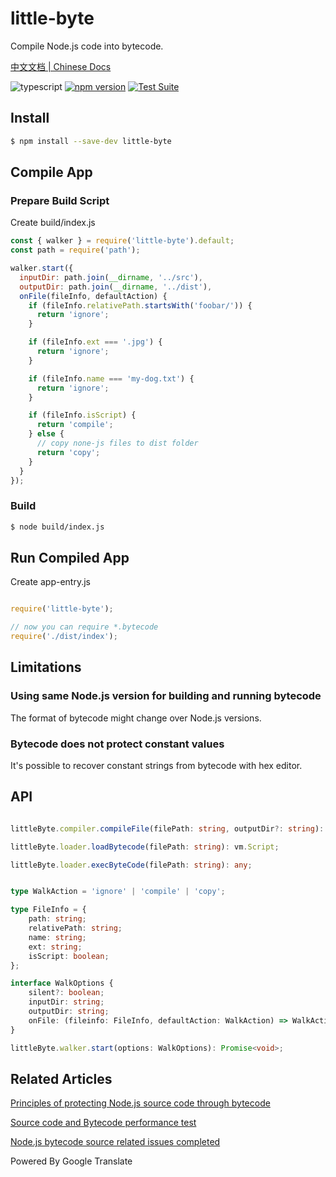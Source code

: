 # little-byte

Compile Node.js code into bytecode.

[中文文档 | Chinese Docs](https://github.com/Nihiue/little-byte/blob/main/README.zhCN.md)

![typescript](https://img.shields.io/npm/types/scrub-js.svg)
[![npm version](https://badge.fury.io/js/little-byte.svg)](https://www.npmjs.com/package/little-byte)
[![Test Suite](https://github.com/Nihiue/little-byte/actions/workflows/test.yaml/badge.svg)](https://github.com/Nihiue/little-byte/actions/workflows/test.yaml)

## Install

```bash
$ npm install --save-dev little-byte
```

## Compile App

### Prepare Build Script

Create build/index.js

```javascript
const { walker } = require('little-byte').default;
const path = require('path');

walker.start({
  inputDir: path.join(__dirname, '../src'),
  outputDir: path.join(__dirname, '../dist'),
  onFile(fileInfo, defaultAction) {
    if (fileInfo.relativePath.startsWith('foobar/')) {
      return 'ignore';
    }

    if (fileInfo.ext === '.jpg') {
      return 'ignore';
    }

    if (fileInfo.name === 'my-dog.txt') {
      return 'ignore';
    }

    if (fileInfo.isScript) {
      return 'compile';
    } else {
      // copy none-js files to dist folder
      return 'copy';
    }
  }
});
```

### Build

```bash
$ node build/index.js
```

## Run Compiled App

Create app-entry.js

```javascript

require('little-byte');

// now you can require *.bytecode
require('./dist/index');

```

## Limitations

### Using same Node.js version for building and running bytecode

The format of bytecode might change over Node.js versions.

### Bytecode does not protect constant values

It's possible to recover constant strings from bytecode with hex editor.

## API

``` typescript

littleByte.compiler.compileFile(filePath: string, outputDir?: string): Promise<void>

littleByte.loader.loadBytecode(filePath: string): vm.Script;

littleByte.loader.execByteCode(filePath: string): any;


type WalkAction = 'ignore' | 'compile' | 'copy';

type FileInfo = {
    path: string;
    relativePath: string;
    name: string;
    ext: string;
    isScript: boolean;
};

interface WalkOptions {
    silent?: boolean;
    inputDir: string;
    outputDir: string;
    onFile: (fileinfo: FileInfo, defaultAction: WalkAction) => WalkAction;
}

littleByte.walker.start(options: WalkOptions): Promise<void>;

```

## Related Articles

[Principles of protecting Node.js source code through bytecode](https://translate.google.com/website?sl=auto&tl=en&hl&u=https://zhuanlan.zhihu.com/p/359235114)

[Source code and Bytecode performance test](https://github-com.translate.goog/Nihiue/little-byte-demo/blob/main/benchmark.md?_x_tr_sl=auto&_x_tr_tl=en)

[Node.js bytecode source related issues completed](https://translate.google.com/website?sl=auto&tl=en&hl&u=https://zhuanlan.zhihu.com/p/419591875)

Powered By Google Translate
